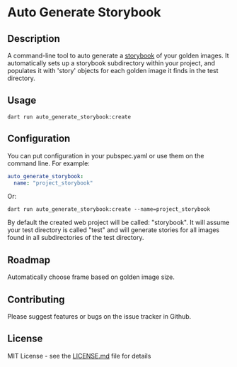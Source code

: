 # Auto Generate Storybook

## Description
A command-line tool to auto generate a [storybook](https://pub.dev/packages/storybook_flutter) of your golden images. It automatically sets up a storybook subdirectory within your project, and populates it with 'story' objects for each golden image it finds in the test directory.  

## Usage
```shell
dart run auto_generate_storybook:create
```

## Configuration
You can put configuration in your pubspec.yaml or use them on the command line. For example:

```yaml
auto_generate_storybook:
  name: "project_storybook"
```
Or: 

```shell
dart run auto_generate_storybook:create --name=project_storybook
```

By default the created web project will be called: "storybook". It will assume your test directory is called "test" and will generate stories for all images found in all subdirectories of the test directory.

## Roadmap
Automatically choose frame based on golden image size. 

## Contributing
Please suggest features or bugs on the issue tracker in Github. 

## License
MIT License - see the [LICENSE.md](LICENSE.md) file for details
